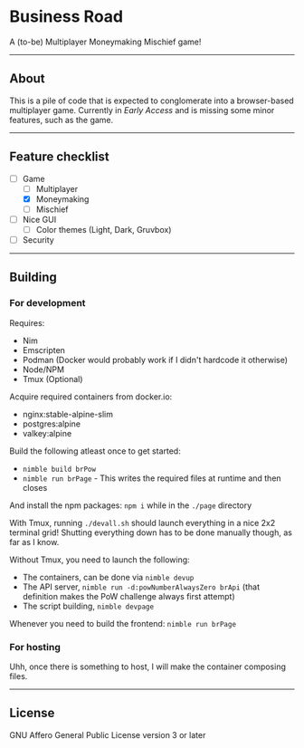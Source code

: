 # Business Road

A (to-be) Multiplayer Moneymaking Mischief game!

---

## About

This is a pile of code that is expected to conglomerate into a browser-based multiplayer game. Currently in *Early Access* and is missing some minor features, such as the game.

---

## Feature checklist

- [ ] Game
	- [ ] Multiplayer
	- [x] Moneymaking
	- [ ] Mischief
- [ ] Nice GUI
	- [ ] Color themes (Light, Dark, Gruvbox)
- [ ] Security

---

## Building

### For development

Requires:
- Nim
- Emscripten
- Podman (Docker would probably work if I didn't hardcode it otherwise)
- Node/NPM
- Tmux (Optional)

Acquire required containers from docker.io:
- nginx:stable-alpine-slim
- postgres:alpine
- valkey:alpine

Build the following atleast once to get started:
- `nimble build brPow`
- `nimble run brPage` - This writes the required files at runtime and then closes

And install the npm packages:
`npm i` while in the `./page` directory

With Tmux, running `./devall.sh` should launch everything in a nice 2x2 terminal grid! Shutting everything down has to be done manually though, as far as I know.

Without Tmux, you need to launch the following:
- The containers, can be done via `nimble devup`
- The API server, `nimble run -d:powNumberAlwaysZero brApi` (that definition makes the PoW challenge always first attempt)
- The script building, `nimble devpage`

Whenever you need to build the frontend: `nimble run brPage`

### For hosting
Uhh, once there is something to host, I will make the container composing files.

---

## License

GNU Affero General Public License version 3 or later
